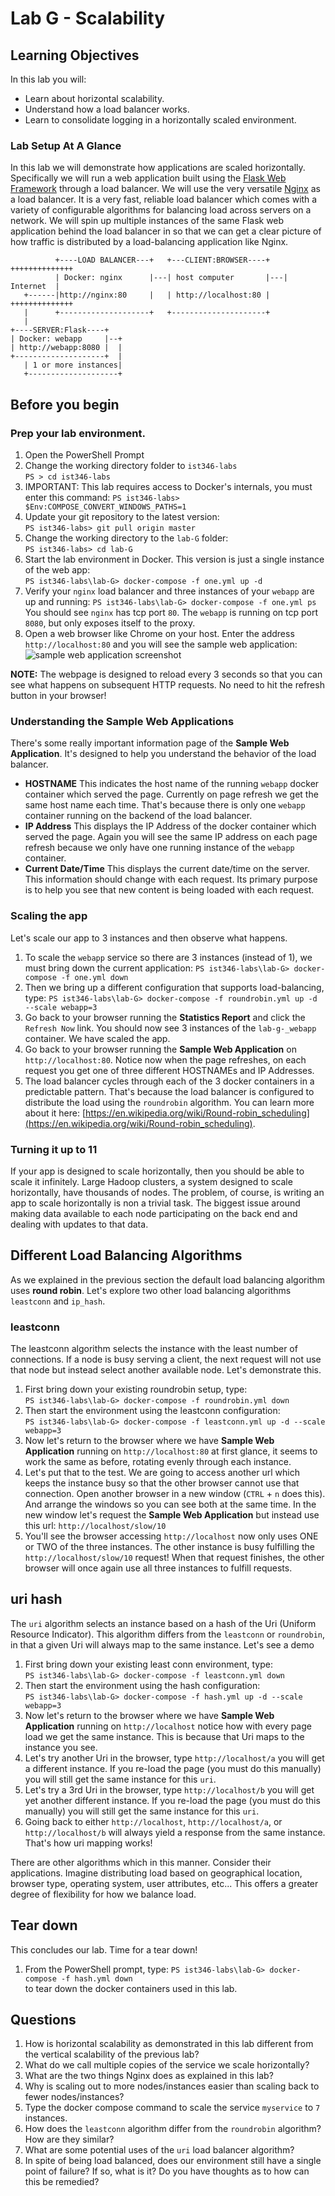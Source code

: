 # Lab G - Scalability

## Learning Objectives

In this lab you will:

- Learn about horizontal scalability.
- Understand how a load balancer works.
- Learn to consolidate logging in a horizontally scaled environment.

### Lab Setup At A Glance

In this lab we will demonstrate how applications are scaled horizontally. Specifically we will run a web application built using the [Flask Web Framework](http://flask.pocoo.org) through a load balancer. We will use the very versatile [Nginx](https://docs.nginx.com/nginx/) as a load balancer. It is a very fast, reliable load balancer which comes with a variety of configurable algorithms for balancing load across servers on a network. We will spin up multiple instances of the same Flask web application behind the load balancer in so that we can get a clear picture of how traffic is distributed by a load-balancing application like Nginx.

```
          +----LOAD BALANCER---+   +---CLIENT:BROWSER----+   ++++++++++++++
          | Docker: nginx      |---| host computer       |---|  Internet  |
   +------|http://nginx:80     |   | http://localhost:80 |   ++++++++++++++
   |      +--------------------+   +---------------------+  
   |
+----SERVER:Flask----+
| Docker: webapp     |--+
| http://webapp:8080 |  | 
+--------------------+  |
   | 1 or more instances|  
   +--------------------+
```
## Before you begin 

### Prep your lab environment. 

1. Open the PowerShell Prompt
2. Change the working directory folder to `ist346-labs`  
`PS > cd ist346-labs`
3. IMPORTANT: This lab requires access to Docker's internals, you must enter this command:
`PS ist346-labs> $Env:COMPOSE_CONVERT_WINDOWS_PATHS=1`
3. Update your git repository to the latest version:  
`PS ist346-labs> git pull origin master`
4. Change the working directory to the `lab-G` folder:  
`PS ist346-labs> cd lab-G`
5. Start the lab environment in Docker. This version is just a single instance of the web app:  
`PS ist346-labs\lab-G> docker-compose -f one.yml up -d`
6. Verify your `nginx` load balancer and three instances of your `webapp` are up and running:
`PS ist346-labs\lab-G> docker-compose -f one.yml ps`  
You should see `nginx` has tcp port `80`. The `webapp` is running on tcp port `8080`, but only exposes itself to the proxy.
8. Open a web browser like Chrome on your host. Enter the address `http://localhost:80` and you will see the sample web application:  
![sample web application screenshot](images/lab-g-webapp.png)  

**NOTE:** The webpage is designed to reload every 3 seconds so that you can see what happens on subsequent HTTP requests. No need to hit the refresh button in your browser!

### Understanding the Sample Web Applications

There's some really important information page of the **Sample Web Application**. It's designed to help you understand the behavior of the load balancer.

- **HOSTNAME** This indicates the host name of the running `webapp` docker container which served the page. Currently on page refresh we get the same host name each time. That's because there is only one `webapp` container running on the backend of the load balancer.
- **IP Address** This displays the IP Address of the docker container which served the page. Again you will see the same IP address on each page refresh because we only have one running instance of the `webapp` container.
- **Current Date/Time** This displays the current date/time on the server. This information should change with each request. Its primary purpose is to help you see that new content is being loaded with each request.

### Scaling the app

Let's scale our app to 3 instances and then observe what happens.

1. To scale the `webapp` service so there are 3 instances (instead of 1), we  must bring down the current application:
`PS ist346-labs\lab-G> docker-compose -f one.yml down` 
1. Then we bring up a different configuration that supports load-balancing, type:
`PS ist346-labs\lab-G> docker-compose -f roundrobin.yml up -d  --scale webapp=3` 
1. Go back to your browser running the **Statistics Report** and click the `Refresh Now` link. You should now see 3 instances of the `lab-g-_webapp` container. We have scaled the app.
1. Go back to your browser running the **Sample Web Application** on `http://localhost:80`. Notice now when the page refreshes, on each request you get one of three different HOSTNAMEs and IP Addresses. 
1. The load balancer cycles through each of the 3 docker containers in a predictable pattern. That's because the load balancer is configured to distribute the load using the `roundrobin` algorithm. You can learn more about it here: [https://en.wikipedia.org/wiki/Round-robin_scheduling](https://en.wikipedia.org/wiki/Round-robin_scheduling).

### Turning it up to 11

If your app is designed to scale horizontally, then you should be able to scale it infinitely. Large Hadoop clusters, a system designed to scale horizontally, have thousands of nodes. The problem, of course, is writing an app to scale horizontally is non a trivial task. The biggest issue around making data available to each node participating on the back end and dealing with updates to that data.
## Different Load Balancing Algorithms

As we explained in the previous section the default load balancing algorithm uses **round robin**. Let's explore two other load balancing algorithms `leastconn` and `ip_hash`.

### leastconn

The leastconn algorithm selects the instance with the least number of connections. If a node is busy serving a client, the next request will not use that node but instead select another available node. Let's demonstrate this.

1. First bring down your existing roundrobin setup, type:  
`PS ist346-labs\lab-G> docker-compose -f roundrobin.yml down`
1. Then start the environment using the leastconn configuration:  
`PS ist346-labs\lab-G> docker-compose -f leastconn.yml up -d --scale webapp=3`
1. Now let's return to the browser where we have **Sample Web Application** running on `http://localhost:80` at first glance, it seems to work the same as before, rotating evenly through each instance.
1. Let's put that to the test. We are going to access another url which keeps the instance busy so that the other browser cannot use that connection. Open another browser in a new window (`CTRL` + `n` does this). And arrange the windows so you can see both at the same time. In the new window let's request the **Sample Web Application** but instead use this url: `http://localhost/slow/10` 
1. You'll see the browser accessing `http://localhost` now only uses ONE or TWO of the three instances. The other instance is busy fulfilling the `http://localhost/slow/10` request! When that request finishes, the other browser will once again use all three instances to fulfill requests.

## uri hash

The `uri` algorithm selects an instance based on a hash of the Uri (Uniform Resource Indicator). This algorithm differs from the `leastconn` or `roundrobin`, in that a given Uri will always map to the same instance. Let's see a demo

1. First bring down your existing least conn environment, type:  
`PS ist346-labs\lab-G> docker-compose -f leastconn.yml down`
1. Then start the environment using the hash configuration:  
`PS ist346-labs\lab-G> docker-compose -f hash.yml up -d --scale webapp=3`
1. Now let's return to the browser where we have **Sample Web Application** running on `http://localhost` notice how with every page load we get the same instance. This is because that Uri maps to the instance you see.
1. Let's try another Uri in the browser, type `http://localhost/a` you will get a different instance. If you re-load the page (you must do this manually) you will still get the same instance for this `uri`.
1. Let's try a 3rd Uri in the browser, type `http://localhost/b` you will get yet another different instance. If you re-load the page (you must do this manually) you will still get the same instance for this `uri`.
1. Going back to either `http://localhost`, `http://localhost/a`, or `http://localhost/b` will always yield a response from the same instance. That's how uri mapping works!

There are other algorithms which in this manner. Consider their applications. Imagine distributing load based on geographical location, browser type, operating system, user attributes, etc... This offers a greater degree of flexibility for how we balance load.

## Tear down

This concludes our lab. Time for a tear down!

1. From the PowerShell prompt, type:
`PS ist346-labs\lab-G> docker-compose -f hash.yml down`  
to tear down the docker containers used in this lab.

## Questions

1. How is horizontal scalability as demonstrated in this lab different from the vertical scalability of the previous lab?
1. What do we call multiple copies of the service we scale horizontally?
1. What are the two things Nginx does as explained in this lab?
1. Why is scaling out to more nodes/instances easier than scaling back to fewer nodes/instances?
1. Type the docker compose command to scale the service `myservice` to `7` instances.
1. How does the `leastconn` algorithm differ from the `roundrobin` algorithm? How are they similar?
1. What are some potential uses of the `uri` load balancer algorithm?
1. In spite of being load balanced, does our environment still have a single point of failure? If so, what is it? Do you have thoughts as to how can this be remedied?